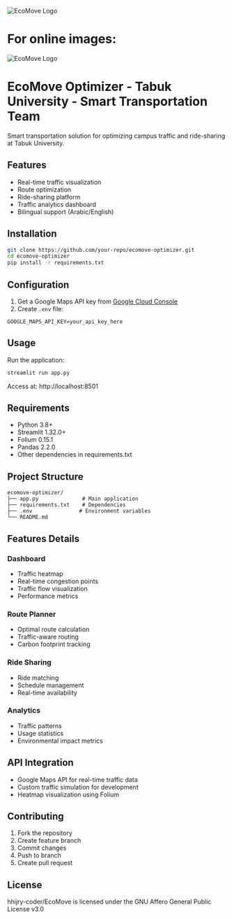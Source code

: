![EcoMove Logo](assets/logo.png)

# For online images:
![EcoMove Logo]([https://raw.githubusercontent.com/username/repository/branch/assets/logo.png](https://github.com/hhijry-coder/EcoMove/blob/main/Leonardo_Phoenix_09_Create_a_professional_and_visually_strikin_0.jpg))


# EcoMove Optimizer - Tabuk University - Smart Transportation Team

Smart transportation solution for optimizing campus traffic and ride-sharing at Tabuk University.

## Features

- Real-time traffic visualization
- Route optimization
- Ride-sharing platform
- Traffic analytics dashboard
- Bilingual support (Arabic/English)

## Installation

```bash
git clone https://github.com/your-repo/ecomove-optimizer.git
cd ecomove-optimizer
pip install -r requirements.txt
```

## Configuration

1. Get a Google Maps API key from [Google Cloud Console](https://console.cloud.google.com/)
2. Create `.env` file:
```
GOOGLE_MAPS_API_KEY=your_api_key_here
```

## Usage

Run the application:
```bash
streamlit run app.py
```

Access at: http://localhost:8501

## Requirements

- Python 3.8+
- Streamlit 1.32.0+
- Folium 0.15.1
- Pandas 2.2.0
- Other dependencies in requirements.txt

## Project Structure

```
ecomove-optimizer/
├── app.py              # Main application
├── requirements.txt    # Dependencies
├── .env               # Environment variables
└── README.md
```

## Features Details

### Dashboard
- Traffic heatmap
- Real-time congestion points
- Traffic flow visualization
- Performance metrics

### Route Planner
- Optimal route calculation
- Traffic-aware routing
- Carbon footprint tracking

### Ride Sharing
- Ride matching
- Schedule management
- Real-time availability

### Analytics
- Traffic patterns
- Usage statistics
- Environmental impact metrics

## API Integration

- Google Maps API for real-time traffic data
- Custom traffic simulation for development
- Heatmap visualization using Folium

## Contributing

1. Fork the repository
2. Create feature branch
3. Commit changes
4. Push to branch
5. Create pull request

## License

hhijry-coder/EcoMove is licensed under the
GNU Affero General Public License v3.0
